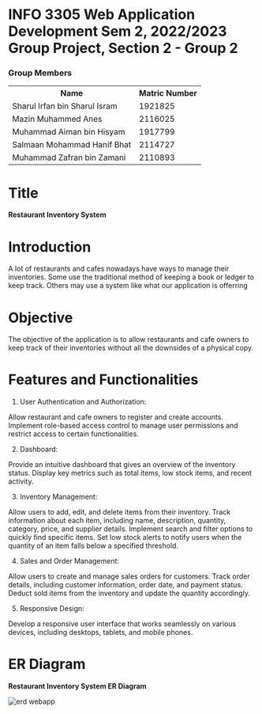 # INFO 3305 Web Application Development Sem 2, 2022/2023 Group Project, Section 2 - Group 2
<h3> Group Members</h3>
<table>
    <tr>
      <th>Name</th>
      <th>Matric Number</th>
    </tr>
    <tr>
      <td>Sharul Irfan bin Sharul Isram</td>
      <td>1921825</td>
    </tr>
    <tr>
      <td>Mazin Muhammed Anes</td>
      <td>2116025</td>
    </tr>
    <tr>
      <td>Muhammad Aiman bin Hisyam</td>
      <td>1917799</td>
    </tr>
    <tr>
      <td>Salmaan Mohammad Hanif Bhat</td>
      <td>2114727</td>
    </tr>
    <tr>
      <td>Muhammad Zafran bin Zamani</td>
      <td>2110893</td>
    </tr>
</table>

# Title
**Restaurant Inventory System**

# Introduction
A lot of restaurants and cafes nowadays have ways to manage their inventories. Some use the traditional method of keeping a book or ledger to keep track. Others may use a system like what our application is offerring

# Objective
The objective of the application is to allow restaurants and cafe owners to keep track of their inventories without all the downsides of a physical copy.

# Features and Functionalities 

1. User Authentication and Authorization:

Allow restaurant and cafe owners to register and create accounts.
Implement role-based access control to manage user permissions and restrict access to certain functionalities.

2. Dashboard:

Provide an intuitive dashboard that gives an overview of the inventory status.
Display key metrics such as total items, low stock items, and recent activity.

3. Inventory Management:

Allow users to add, edit, and delete items from their inventory.
Track information about each item, including name, description, quantity, category, price, and supplier details.
Implement search and filter options to quickly find specific items.
Set low stock alerts to notify users when the quantity of an item falls below a specified threshold.

4. Sales and Order Management:

Allow users to create and manage sales orders for customers.
Track order details, including customer information, order date, and payment status.
Deduct sold items from the inventory and update the quantity accordingly.

5. Responsive Design:

Develop a responsive user interface that works seamlessly on various devices, including desktops, tablets, and mobile phones.

# ER Diagram
**Restaurant Inventory System ER Diagram**

![erd webapp](https://github.com/TheNSGD/Group2/assets/92367771/585dee68-4085-4864-a9f2-aa898b7e5c04)



